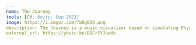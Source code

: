 ```yaml
---
name: The Journey
tools: [C#, Unity, Sep 2021]
image: https://i.imgur.com/TbRgED0.png
description: The Journey is a music visualizer based on simulating Physarum behavior with compute shaders.
external_url: https://youtu.be/DQCrSYJuwHk
---
```

